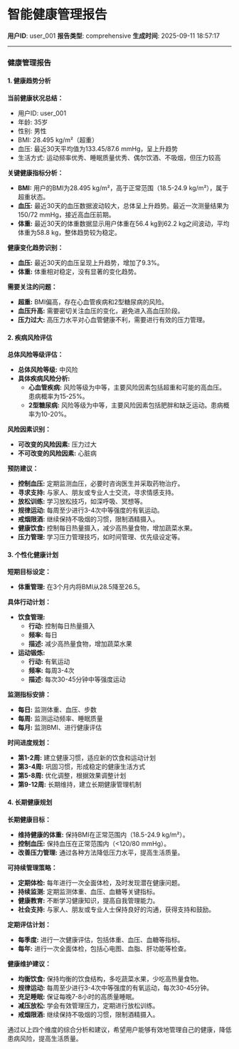 # 智能健康管理报告

**用户ID**: user_001
**报告类型**: comprehensive
**生成时间**: 2025-09-11 18:57:17

---

### 健康管理报告

#### 1. 健康趋势分析

**当前健康状况总结：**
- 用户ID: user_001
- 年龄: 35岁
- 性别: 男性
- BMI: 28.495 kg/m²（超重）
- 血压: 最近30天平均值为133.45/87.6 mmHg，呈上升趋势
- 生活方式: 运动频率优秀、睡眠质量优秀、偶尔饮酒、不吸烟，但压力较高

**关键健康指标分析：**
- **BMI:** 用户的BMI为28.495 kg/m²，高于正常范围（18.5-24.9 kg/m²），属于超重状态。
- **血压:** 最近30天的血压数据波动较大，总体呈上升趋势。最近一次测量结果为150/72 mmHg，接近高血压前期。
- **体重:** 最近30天的体重数据显示用户体重在56.4 kg到62.2 kg之间波动，平均体重为58.8 kg，整体趋势较为稳定。

**健康变化趋势识别：**
- **血压:** 最近30天的血压呈现上升趋势，增加了9.3%。
- **体重:** 体重相对稳定，没有显著的变化趋势。

**需要关注的问题：**
- **超重:** BMI偏高，存在心血管疾病和2型糖尿病的风险。
- **血压升高:** 需要密切关注血压的变化，避免进入高血压阶段。
- **压力过大:** 高压力水平对心血管健康不利，需要进行有效的压力管理。

#### 2. 疾病风险评估

**总体风险等级评估：**
- **总体风险等级:** 中风险
- **具体疾病风险分析:**
  - **心血管疾病:** 风险等级为中等，主要风险因素包括超重和可能的高血压。患病概率为15-25%。
  - **2型糖尿病:** 风险等级为中等，主要风险因素包括肥胖和缺乏运动。患病概率为10-20%。

**风险因素识别：**
- **可改变的风险因素:** 压力过大
- **不可改变的风险因素:** 心脏病

**预防建议：**
- **控制血压:** 定期监测血压，必要时咨询医生并采取药物治疗。
- **寻求支持:** 与家人、朋友或专业人士交流，寻求情感支持。
- **放松训练:** 学习放松技巧，如深呼吸、冥想等。
- **规律运动:** 每周至少进行3-4次中等强度的有氧运动。
- **戒烟限酒:** 继续保持不吸烟的习惯，限制酒精摄入。
- **健康饮食:** 控制每日热量摄入，减少高热量食物，增加蔬菜水果。
- **压力管理:** 学习压力管理技巧，如时间管理、优先级设定等。

#### 3. 个性化健康计划

**短期目标设定：**
- **体重管理:** 在3个月内将BMI从28.5降至26.5。

**具体行动计划：**
- **饮食管理:**
  - **行动:** 控制每日热量摄入
  - **频率:** 每日
  - **描述:** 减少高热量食物，增加蔬菜水果
- **运动锻炼:**
  - **行动:** 有氧运动
  - **频率:** 每周3-4次
  - **描述:** 每次30-45分钟中等强度运动

**监测指标安排：**
- **每日:** 监测体重、血压、步数
- **每周:** 监测运动频率、睡眠质量
- **每月:** 监测BMI、进行健康评估

**时间进度规划：**
- **第1-2周:** 建立健康习惯，适应新的饮食和运动计划
- **第3-4周:** 巩固习惯，形成稳定的健康生活方式
- **第5-8周:** 优化调整，根据效果调整计划
- **第9-12周:** 长期维持，建立长期健康管理机制

#### 4. 长期健康规划

**长期健康目标：**
- **维持健康的体重:** 保持BMI在正常范围内（18.5-24.9 kg/m²）。
- **控制血压:** 保持血压在正常范围内（<120/80 mmHg）。
- **改善压力管理:** 通过各种方法降低压力水平，提高生活质量。

**可持续管理策略：**
- **定期体检:** 每年进行一次全面体检，及时发现潜在健康问题。
- **持续监测:** 定期监测体重、血压、血糖等关键指标。
- **健康教育:** 不断学习健康知识，提高自我管理能力。
- **社会支持:** 与家人、朋友或专业人士保持良好的沟通，获得支持和鼓励。

**定期评估计划：**
- **每季度:** 进行一次健康评估，包括体重、血压、血糖等指标。
- **每年:** 进行一次全面体检，包括心电图、血脂、肝功能等检查。

**健康维护建议：**
- **均衡饮食:** 保持均衡的饮食结构，多吃蔬菜水果，少吃高热量食物。
- **规律运动:** 每周至少进行3-4次中等强度的有氧运动，每次30-45分钟。
- **充足睡眠:** 保证每晚7-8小时的高质量睡眠。
- **减压放松:** 学会有效管理压力，定期进行放松训练。
- **戒烟限酒:** 继续保持不吸烟的习惯，限制酒精摄入。

通过以上四个维度的综合分析和建议，希望用户能够有效地管理自己的健康，降低患病风险，提高生活质量。